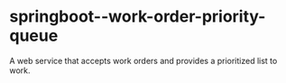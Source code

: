 # springboot--work-order-priority-queue
A web service that accepts work orders and provides a prioritized list to work.
